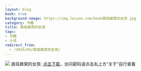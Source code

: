 ```yaml
---
layout: blog
book: true
background-image: https://img.locyoo.com/book直捣蜂窝的女孩.jpg
category: 书籍
title: 直捣蜂窝的女孩
tags:
- 书籍
- 小说
redirect_from:
  - /2024/03/直捣蜂窝的女孩/
---
```

![](https://img.locyoo.com/book直捣蜂窝的女孩.jpg)
直捣蜂窝的女孩: <a name = "ref1" href="https://url18.ctfile.com/f/50983618-1041681886-273a4d?p=3619">点击下载</a>，访问密码请点击右上方“关于”自行查看
